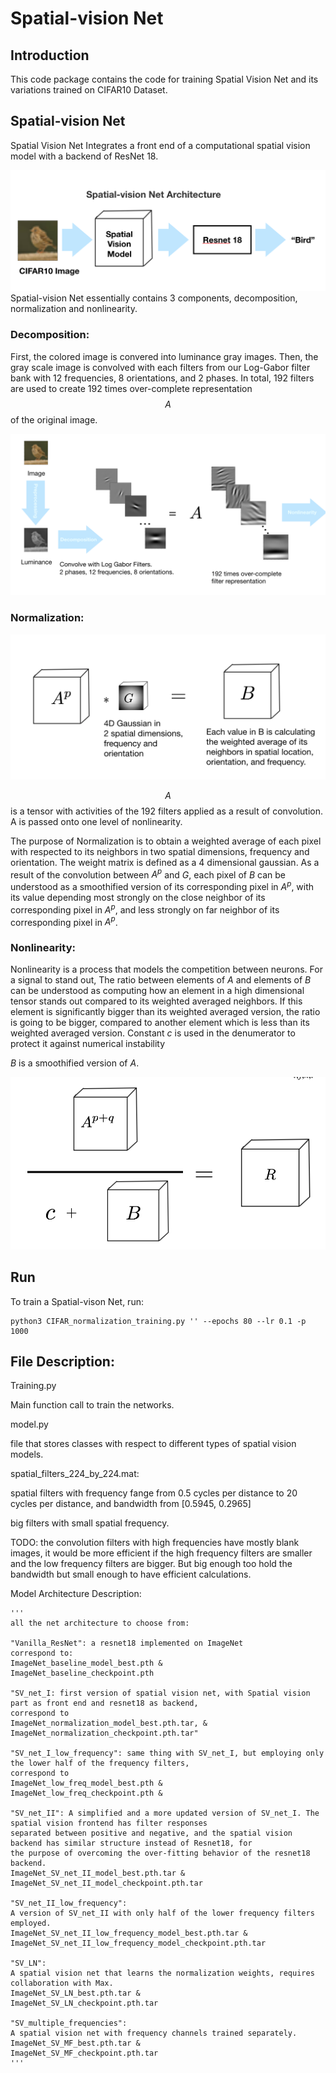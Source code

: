 # Spatial-vision Net

## Introduction

This code package contains the code for training Spatial Vision Net and its variations trained on CIFAR10 Dataset. 

## Spatial-vision Net

Spatial Vision Net Integrates a front end of a computational spatial vision model with a backend of ResNet 18. 

![Spatial-vision Net Architecture](images/Spatial-vision_Net_architecture.png)Spatial-vision Net essentially contains 3 components, decomposition, normalization and nonlinearity. 

### Decomposition: 

First, the colored image is convered into luminance gray images. Then, the gray scale image is convolved with each filters from our Log-Gabor filter bank with 12 frequencies, 8 orientations, and 2 phases. In total, 192 filters are used to create 192 times over-complete representation $$A$$ of the original image.  

![Spatial-vision Net Architecture](images/Decomposition.png)



### Normalization:  

![Spatial-vision Net Architecture](images/Normalization.png)

$$A$$ is a tensor with activities of the 192 filters applied as a result of convolution. A is passed onto one level of nonlinearity. 

The purpose of Normalization is to obtain a weighted average of each pixel with respected to its neighbors in two spatial dimensions, frequency and orientation. The weight matrix is defined as a 4 dimensional gaussian. As a result of the convolution between $A^p$ and $G$, each pixel of $B$ can be understood as a smoothified version of its corresponding pixel in $A^p$, with its value depending most strongly on the close neighbor of its corresponding pixel in $A^p$, and less strongly on far neighbor of its corresponding pixel in $A^p$.

### Nonlinearity:

Nonlinearity is a process that models the competition between neurons. For a signal to stand out, The ratio between elements of $A$ and elements of $B$ can be understood as computing how an element in a high dimensional tensor stands out compared to its weighted averaged neighbors. If this element is significantly bigger than its weighted averaged version, the ratio is going to be bigger, compared to another element which is less than its weighted averaged version. Constant $c$ is used in the denumerator to protect it against  numerical instability

$B$ is a smoothified version of $A$. 



![Spatial-vision Net Architecture](images/Nonlinearity.png)

## Run

To train a Spatial-vison Net, run: 

```shell
python3 CIFAR_normalization_training.py '' --epochs 80 --lr 0.1 -p 1000
```

## File Description: 

Training.py 

Main function call to train the networks. 

model.py

file that stores classes with respect to different types of spatial vision models. 

spatial_filters_224_by_224.mat:

spatial filters with frequency fange from 0.5 cycles per distance to 20 cycles per distance, and bandwidth from [0.5945, 0.2965]

big filters with small spatial frequency. 

TODO: the convolution filters with high frequencies have mostly blank images, it would be more efficient if the high frequency filters are smaller and the low frequency filters are bigger. But big enough too hold the bandwidth but small enough to have efficient calculations. 



Model Architecture Description: 



```
'''
all the net architecture to choose from: 

"Vanilla_ResNet": a resnet18 implemented on ImageNet
correspond to:
ImageNet_baseline_model_best.pth &
ImageNet_baseline_checkpoint.pth 

"SV_net_I: first version of spatial vision net, with Spatial vision part as front end and resnet18 as backend,
correspond to 
ImageNet_normalization_model_best.pth.tar, & 
ImageNet_normalization_checkpoint.pth.tar"

"SV_net_I_low_frequency": same thing with SV_net_I, but employing only the lower half of the frequency filters,
correspond to
ImageNet_low_freq_model_best.pth & 
ImageNet_low_freq_checkpoint.pth & 

"SV_net_II": A simplified and a more updated version of SV_net_I. The spatial vision frontend has filter responses 
separated between positive and negative, and the spatial vision backend has similar structure instead of Resnet18, for 
the purpose of overcoming the over-fitting behavior of the resnet18 backend. 
ImageNet_SV_net_II_model_best.pth.tar &
ImageNet_SV_net_II_model_checkpoint.pth.tar

"SV_net_II_low_frequency": 
A version of SV_net_II with only half of the lower frequency filters employed. 
ImageNet_SV_net_II_low_frequency_model_best.pth.tar &
ImageNet_SV_net_II_low_frequency_model_checkpoint.pth.tar

"SV_LN":
A spatial vision net that learns the normalization weights, requires collaboration with Max.
ImageNet_SV_LN_best.pth.tar &
ImageNet_SV_LN_checkpoint.pth.tar

"SV_multiple_frequencies":
A spatial vision net with frequency channels trained separately.
ImageNet_SV_MF_best.pth.tar &
ImageNet_SV_MF_checkpoint.pth.tar 
'''
```